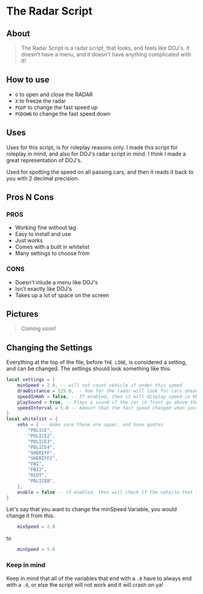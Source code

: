 # The Radar Script

## About

> The Radar Script is a radar script, that looks, and feels like DOJ's. It doesn't have a menu, and it doesn't have anything complicated with it!

## How to use

* `G` to open and close the RADAR
* `X` to freeze the radar
* `PGUP` to change the fast speed up
* `PGDOWN` to change the fast speed down

## Uses

Uses for this script, is for roleplay reasons only. I made this script for roleplay in mind, and also for DOJ's radar script in mind. I think I made a great representation of DOJ's.

Used for spotting the speed on all passing cars, and then it reads it back to you with 2 decimal precision.

## Pros N Cons

### PROS

* Working fine without lag
* Easy to install and use
* Just works
* Comes with a built in whitelist
* Many settings to choose from

### CONS

* Doesn't inlude a menu like DOJ's
* Isn't exactly like DOJ's
* Takes up a lot of space on the screen

## Pictures

> Coming soon!

## Changing the Settings

Everything at the top of the file, before `THE LINE`, is considered a setting, and can be changed. The settings should look something like this:

```lua
local settings = {
	minSpeed = 2.0, -- will not count vehicle if under this speed
	drawDistance = 125.0, -- how far the radar will look for cars ahead of it
	speedInKmh = false, -- If enabled, then it will display speed in KMH, otherwise, MPH
	playSound = true, -- Plays a sound if the car in front go above the fast speed limit
	speedInterval = 5.0 -- Amount that the fast speed changed when you change it in game
}
local whitelist = {
	vehs = { -- make sure these are upper, and have quotes
		"POLICE",
		"POLICE2",
		"POLICE3",
		"POLICE4",
		"SHERIFF",
		"SHERIFF2",
		"FBI",
		"FBI2",
		"RIOT",
		"POLICEB",
	},
	enable = false -- if enabled, then will check if the vehicle that the player is driving is the same as one of above
}
```

Let's say that you want to change the minSpeed Variable, you would change it from this:

```lua
    minSpeed = 2.0
```

to 

```lua
    minSpeed = 5.0
```

### Keep in mind

Keep in mind that all of the variables that end with a `.0` have to always end with a `.0`, or else the script will not work and it will crash on ya!